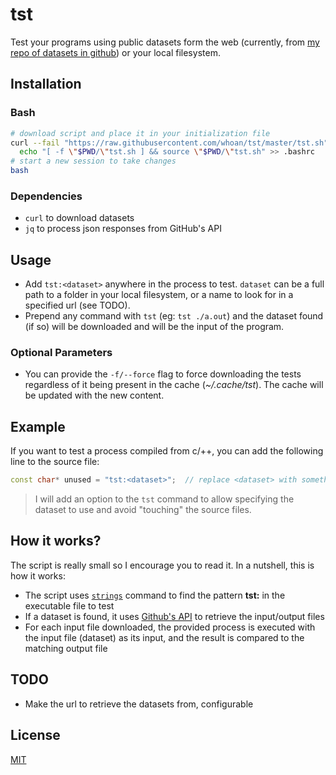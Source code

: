 # tst

Test your programs using public datasets form the web (currently, from [my repo of datasets in github][repo-datasets]) or your local filesystem.

[repo-datasets]: https://github.com/whoan/datasets

## Installation

### Bash

```bash
# download script and place it in your initialization file
curl --fail "https://raw.githubusercontent.com/whoan/tst/master/tst.sh" > tst.sh &&
  echo "[ -f \"$PWD/\"tst.sh ] && source \"$PWD/\"tst.sh" >> .bashrc
# start a new session to take changes
bash
```

### Dependencies

- `curl` to download datasets
- `jq` to process json responses from GitHub's API

## Usage

- Add `tst:<dataset>` anywhere in the process to test. `dataset` can be a full path to a folder in your local filesystem, or a name to look for in a specified url (see TODO).
- Prepend any command with `tst` (eg: `tst ./a.out`) and the dataset found (if so) will be downloaded and will be the input of the program.

### Optional Parameters

- You can provide the `-f/--force` flag to force downloading the tests regardless of it being present in the cache (*~/.cache/tst*). The cache will be updated with the new content.

## Example

If you want to test a process compiled from c/++, you can add the following line to the source file:

```c++
const char* unused = "tst:<dataset>";  // replace <dataset> with something else. eg: min-coin-change
```

> I will add an option to the `tst` command to allow specifying the dataset to use and avoid "touching" the source files.

## How it works?

The script is really small so I encourage you to read it. In a nutshell, this is how it works:

- The script uses [`strings`][strings] command to find the pattern **tst:<dataset>** in the executable file to test
- If a dataset is found, it uses [Github's API][gh-api] to retrieve the input/output files
- For each input file downloaded, the provided process is executed with the input file (dataset) as its input, and the result is compared to the matching output file

[strings]: https://linux.die.net/man/1/strings
[gh-api]: https://developer.github.com/v3/repos/contents/#get-contents

## TODO

- Make the url to retrieve the datasets from, configurable

## License

[MIT](https://github.com/whoan/tst/blob/master/LICENSE)

